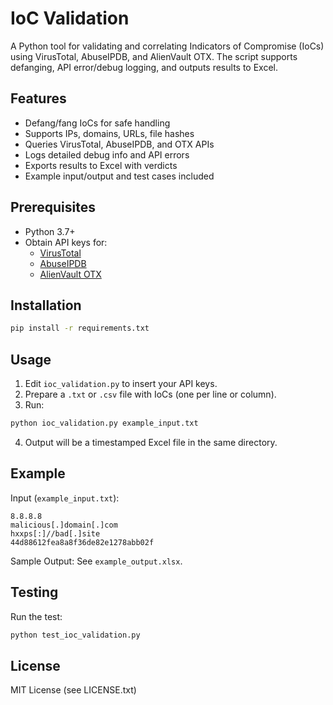 # IoC Validation

A Python tool for validating and correlating Indicators of Compromise (IoCs) using VirusTotal, AbuseIPDB, and AlienVault OTX. The script supports defanging, API error/debug logging, and outputs results to Excel.

## Features

- Defang/fang IoCs for safe handling
- Supports IPs, domains, URLs, file hashes
- Queries VirusTotal, AbuseIPDB, and OTX APIs
- Logs detailed debug info and API errors
- Exports results to Excel with verdicts
- Example input/output and test cases included

## Prerequisites

- Python 3.7+
- Obtain API keys for:
  - [VirusTotal](https://www.virustotal.com/gui/user/account/apikeys)
  - [AbuseIPDB](https://www.abuseipdb.com/account/api)
  - [AlienVault OTX](https://otx.alienvault.com/api)

## Installation

```sh
pip install -r requirements.txt
```

## Usage

1. Edit `ioc_validation.py` to insert your API keys.
2. Prepare a `.txt` or `.csv` file with IoCs (one per line or column).
3. Run:

```sh
python ioc_validation.py example_input.txt
```

4. Output will be a timestamped Excel file in the same directory.

## Example

Input (`example_input.txt`):

```
8.8.8.8
malicious[.]domain[.]com
hxxps[:]//bad[.]site
44d88612fea8a8f36de82e1278abb02f
```

Sample Output: See `example_output.xlsx`.

## Testing

Run the test:

```sh
python test_ioc_validation.py
```

## License

MIT License (see LICENSE.txt)
